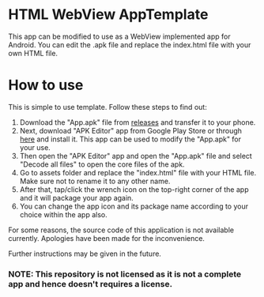 # HTML WebView AppTemplate
This app can be modified to use as a WebView implemented app for Android. You can edit the .apk file and replace the index.html file with your own HTML file.


# How to use

This is simple to use template. Follow these steps to find out:

1. Download the "App.apk" file from <a href="https://github.com/GitHubUser331/HTML-WebView-AppTemplate/releases">releases</a> and transfer it to your phone.
2. Next, download "APK Editor" app from Google Play Store or through <a href="https://github.com/GitHubUser331/Private/raw/main/APK%20Editor.apk">here</a> and install it. This app can be used to modify the "App.apk" for your use.
3. Then open the "APK Editor" app and open the "App.apk" file and select "Decode all files" to open the core files of the apk.
4. Go to assets folder and replace the "index.html" file with your HTML file. Make sure not to rename it to any other name.
5. After that, tap/click the wrench icon on the top-right corner of the app and it will package your app again.
6. You can change the app icon and its package name according to your choice within the app also.

For some reasons, the source code of this application is not available currently. Apologies have been made for the inconvenience.

Further instructions may be given in the future.

### NOTE: This repository is not licensed as it is not a complete app and hence doesn't requires a license.



